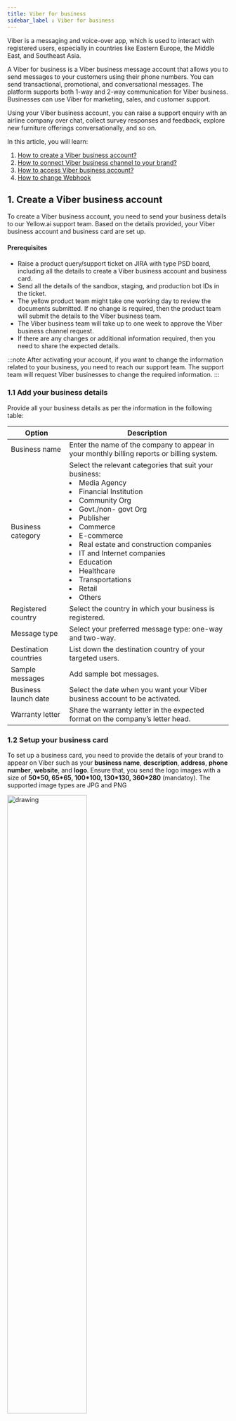 ```yaml
---
title: Viber for business
sidebar_label : Viber for business
---
```


Viber is a messaging and voice-over app, which is used to interact with registered users, especially in countries like Eastern Europe, the Middle East, and Southeast Asia.

A Viber for business is a Viber business message account that allows you to send messages to your customers using their phone numbers. You can send transactional, promotional, and conversational messages. The platform supports both 1-way and 2-way communication for Viber business. Businesses can use Viber for marketing, sales, and customer support. 

Using your Viber business account, you can raise a support enquiry with an airline company over chat, collect survey responses and feedback, explore new furniture offerings conversationally, and so on.

In this article, you will learn:

1. [How to create a Viber business account?](#1-create-a-viber-business-account)
2. [How to connect Viber business channel to your brand?](#2-connect-viber-business-channel-to-your-brand)
3. [How to access Viber business account?](#3-to-access-viber-business-account)
4. [How to change Webhook](#4-change-of-webhooks)

## 1. Create a Viber business account

To create a Viber business account, you need to send your business details to our Yellow.ai support team. Based on the details provided, your Viber business account and business card are set up.

#### Prerequisites

* Raise a product query/support ticket on JIRA with type PSD board, including all the details to create a Viber business account and business card. 
* Send all the details of the sandbox, staging, and production bot IDs in the ticket.
* The yellow product team might take one working day to review the documents submitted. If no change is required, then the product team will submit the details to the Viber business team.
* The Viber business team will take up to one week to approve the Viber business channel request. 
* If there are any changes or additional information required, then you need to share the expected details.	

:::note
After activating your account, if you want to change the information related to your business, you need to reach our support team. The support team will request Viber businesses to change the required information.
:::

### 1.1 Add your business details

Provide all your business details as per the information in the following table:

Option| Description
-------- | ---------
Business name | Enter the name of the company to appear in your monthly billing reports or billing system. | 
| Business category | Select the relevant categories that suit your business: <li> Media Agency</li> <li>Financial Institution</li><li> Community Org</li><li>Govt./non- govt Org</li><li>Publisher </li><li> Commerce </li><li> E-commerce </li><li> Real estate and construction companies </li><li> IT and Internet companies </li><li> Education </li><li> Healthcare</li><li> Transportations </li><li> Retail </li><li> Others</li> |
| Registered country | Select the country in which your business is registered. |
| Message type | Select your preferred message type: one-way and two-way. | 
| Destination countries | List down the destination country of your targeted users. | 
|Sample messages | Add sample bot messages. | 
| Business launch date | Select the date when you want your Viber business account to be activated. |
| Warranty letter | Share the warranty letter in the expected format on the company’s letter head. | 
		

### 1.2 Setup your business card

To set up a business card, you need to provide the details of your brand to appear on Viber such as your **business name**, **description**, **address**, **phone number**, **website**, and **logo**. Ensure that, you send the logo images with a size of **50\*50, 65\*65, 100\*100, 130\*130, 360*280** (mandatoy). The supported image types are JPG and PNG

<img src="https://i.imgur.com/sWcCeCf.png" alt="drawing" width="60%"/>

After creating an official Viber business account, a unique business Id or service Id is created for your brand. You need to use these details while connecting your brand to Viber business channel.		
		
## 2. Connect Viber business channel to your brand

To connect Viber's business channel to your brand, you need to follow these steps:

1. Log on to https://cloud.yellow.ai and navigate to **Overview > Channels > Messaging > Viber for business**.

   ![](https://i.imgur.com/SzLGIr3.png)

2. Enter **Viber business service ID** and **Message TTL**, which are generated after creating an account, and click **Save**.

   ![](https://i.imgur.com/1u5fmt6.png)
	
3. Navigate to the **Overview** page, under **Active channels** section, you can see that Viber business channel is successfully connected to your bot.
	
	![](https://i.imgur.com/6wvBqJp.png)
	
## 3. To access Viber business account
	
To access your Viber business account, follow these steps:
	
1. Ensure that Viber app is installed on your phone.
2. Replace <<service_ID>> with your account service ID in the generic URL format, viber://chat?service=<<service_ID>>. For example, viber://chat?service=12345
3. Click on the link to navigate to the Viber business account in the app.
	
## 4. Change of Webhooks
	
While switching from a development to Production environment (in case of 2-tier platform) and from Sandbox -> Staging -> Production (in case of 3 tier), it is important to change the Webhook. In order to change the Webhook, you need to raise a ticket to the yellow product team with Viber business service ID and bot ID details.
